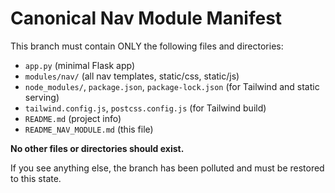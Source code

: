 # Canonical Nav Module Manifest

This branch must contain ONLY the following files and directories:

- `app.py` (minimal Flask app)
- `modules/nav/` (all nav templates, static/css, static/js)
- `node_modules/`, `package.json`, `package-lock.json` (for Tailwind and static serving)
- `tailwind.config.js`, `postcss.config.js` (for Tailwind build)
- `README.md` (project info)
- `README_NAV_MODULE.md` (this file)

**No other files or directories should exist.**

If you see anything else, the branch has been polluted and must be restored to this state. 